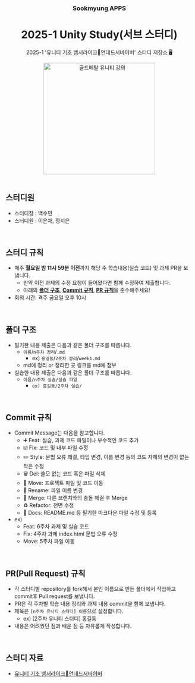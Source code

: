 <div align="center">

### Sookmyung APPS

# 2025-1 Unity Study(서브 스터디)

2025-1 '유니티 기초 뱀서라이크🧟언데드서바이버' 스터디 저장소 🖥️

<img width="300px" src='https://assetstorev1-prd-cdn.unity3d.com/key-image/a487b112-0852-41fa-9c3a-ccca2002f734.webp' alt='골드메탈 유니티 강의'>

</div>

<br>

## 스터디원

- 스터디장 : 백수민
- 스터디원 : 이은채, 정지은

<br>

<div id="1"></div>

## 스터디 규칙

- 매주 **월요일 밤 11시 59분 이전**까지 해당 주 학습내용(실습 코드) 및 과제 PR을 보냅니다.
  - 만약 이전 과제의 수정 요청이 들어왔다면 함께 수정하여 제출합니다.
  - 아래의 [**폴더 구조**](#1), [**Commit 규칙**](#2), [**PR 규칙**](#3)을 준수해주세요!
- 회의 시간: 격주 금요일 오후 10시

<br>

<div id="2"></div>

## 폴더 구조

- 필기한 내용 제출은 다음과 같은 폴더 구조를 따릅니다.
    - `이름`/`n주차 정리`/`.md`
        - ex) `홍길동`/`2주차 정리`/`week1.md`
    - md에 정리 or 정리한 곳 링크를 md에 첨부
- 실습한 내용 제출은 다음과 같은 폴더 구조를 따릅니다.
    - `이름/n주차 실습/실습 파일`
        - `ex) 홍길동/2주차 실습/`
<br>

<div id="3"></div>

## Commit 규칙

- Commit Message는 다음을 참고합니다.
    - ➕ Feat: 실습, 과제 코드 파일이나 부수적인 코드 추가
    - ☑️ Fix: 코드 및 내부 파일 수정
    - ✏️ Style: 문법 오류 해결, 타입 변경, 이름 변경 등의 코드 자체의 변경이 없는 작은 수정
    - 🗑️ Del: 쓸모 없는 코드 혹은 파일 삭제
    - 🚚 Move: 프로젝트 파일 및 코드 이동
    - 📛 Rename: 파일 이름 변경
    - 🔀 Merge: 다른 브랜치와의 충돌 해결 후 Merge
    - ♻️ Refactor: 전면 수정
    - 📝 Docs: README.md 등 필기한 마크다운 파일 수정 및 등록
- ex)
  - Feat: 6주차 과제 및 실습 코드
  - Fix: 4주차 과제 index.html 문법 오류 수정
  - Move: 5주차 파일 이동

<br>

## PR(Pull Request) 규칙

- 각 스터디별 repository를 fork해서 본인 이름으로 만든 폴더에서 작업하고 commit후 Pull request를 보냅니다.
- PR은 각 주차별 학습 내용 정리와 과제 내용 commit을 함께 보냅니다.
- 제목은 `[n주차 유니티 스터디] 이름`으로 설정합니다.
    - ex) [2주차 유니티 스터디] 홍길동
- 내용은 어려웠던 점과 배운 점 등 자유롭게 작성합니다.

<br>

## 스터디 자료

- [유니티 기초 뱀서라이크🧟언데드서바이버](https://www.youtube.com/watch?v=MmW166cHj54&list=PLO-mt5Iu5TeZF8xMHqtT_DhAPKmjF6i3x)
